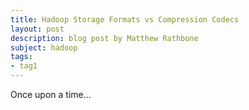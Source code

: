 ```yaml
---
title: Hadoop Storage Formats vs Compression Codecs
layout: post
description: blog post by Matthew Rathbone
subject: hadoop
tags:
- tag1
---
```

Once upon a time...

